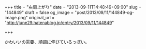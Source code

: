 +++
title = "右肩上がり"
date = "2013-09-11T14:48:49+09:00"
slug = "144849"
draft = false
og_image = "post/2013/09/11/144849-og-image.png"
original_url = "http://june29.hatenablog.jp/entry/2013/09/11/144849"

+++

<p>かわいいの需要、順調に伸びているっぽい。</p>
<p><script type="text/javascript" src="//www.google.com/trends/embed.js?hl=en-US&amp;q=%E3%81%8B%E3%82%8F%E3%81%84%E3%81%84,+%E3%81%A4%E3%82%89%E3%81%84,+%E3%81%AD%E3%82%80%E3%81%84&amp;cmpt=q&amp;content=1&amp;cid=TIMESERIES_GRAPH_0&amp;export=5&amp;w=640&amp;h=330"></script></p>
